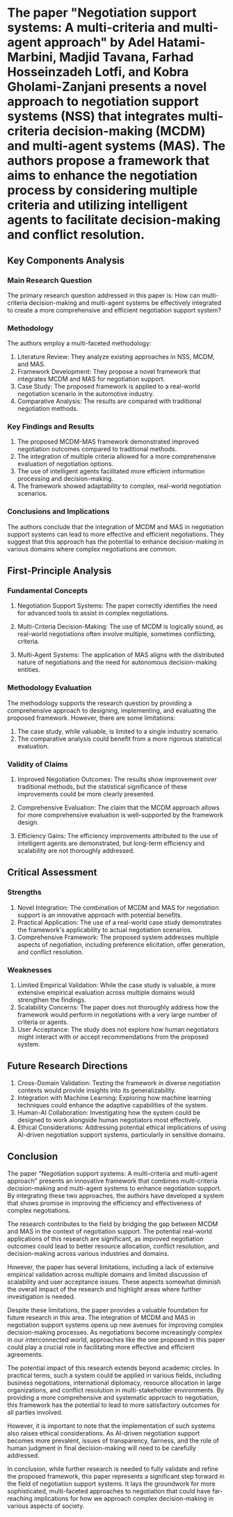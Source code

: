# The paper "Negotiation support systems: A multi-criteria and multi-agent approach" by Adel Hatami-Marbini, Madjid Tavana, Farhad Hosseinzadeh Lotfi, and Kobra Gholami-Zanjani presents a novel approach to negotiation support systems (NSS) that integrates multi-criteria decision-making (MCDM) and multi-agent systems (MAS). The authors propose a framework that aims to enhance the negotiation process by considering multiple criteria and utilizing intelligent agents to facilitate decision-making and conflict resolution.

## Key Components Analysis

### Main Research Question

The primary research question addressed in this paper is: How can multi-criteria decision-making and multi-agent systems be effectively integrated to create a more comprehensive and efficient negotiation support system?

### Methodology

The authors employ a multi-faceted methodology:

1. Literature Review: They analyze existing approaches in NSS, MCDM, and MAS.
2. Framework Development: They propose a novel framework that integrates MCDM and MAS for negotiation support.
3. Case Study: The proposed framework is applied to a real-world negotiation scenario in the automotive industry.
4. Comparative Analysis: The results are compared with traditional negotiation methods.

### Key Findings and Results

1. The proposed MCDM-MAS framework demonstrated improved negotiation outcomes compared to traditional methods.
2. The integration of multiple criteria allowed for a more comprehensive evaluation of negotiation options.
3. The use of intelligent agents facilitated more efficient information processing and decision-making.
4. The framework showed adaptability to complex, real-world negotiation scenarios.

### Conclusions and Implications

The authors conclude that the integration of MCDM and MAS in negotiation support systems can lead to more effective and efficient negotiations. They suggest that this approach has the potential to enhance decision-making in various domains where complex negotiations are common.

## First-Principle Analysis

### Fundamental Concepts

1. Negotiation Support Systems: The paper correctly identifies the need for advanced tools to assist in complex negotiations.

2. Multi-Criteria Decision-Making: The use of MCDM is logically sound, as real-world negotiations often involve multiple, sometimes conflicting, criteria.

3. Multi-Agent Systems: The application of MAS aligns with the distributed nature of negotiations and the need for autonomous decision-making entities.

### Methodology Evaluation

The methodology supports the research question by providing a comprehensive approach to designing, implementing, and evaluating the proposed framework. However, there are some limitations:

1. The case study, while valuable, is limited to a single industry scenario.
2. The comparative analysis could benefit from a more rigorous statistical evaluation.

### Validity of Claims

1. Improved Negotiation Outcomes: The results show improvement over traditional methods, but the statistical significance of these improvements could be more clearly presented.

2. Comprehensive Evaluation: The claim that the MCDM approach allows for more comprehensive evaluation is well-supported by the framework design.

3. Efficiency Gains: The efficiency improvements attributed to the use of intelligent agents are demonstrated, but long-term efficiency and scalability are not thoroughly addressed.

## Critical Assessment

### Strengths

1. Novel Integration: The combination of MCDM and MAS for negotiation support is an innovative approach with potential benefits.
2. Practical Application: The use of a real-world case study demonstrates the framework's applicability to actual negotiation scenarios.
3. Comprehensive Framework: The proposed system addresses multiple aspects of negotiation, including preference elicitation, offer generation, and conflict resolution.

### Weaknesses

1. Limited Empirical Validation: While the case study is valuable, a more extensive empirical evaluation across multiple domains would strengthen the findings.
2. Scalability Concerns: The paper does not thoroughly address how the framework would perform in negotiations with a very large number of criteria or agents.
3. User Acceptance: The study does not explore how human negotiators might interact with or accept recommendations from the proposed system.

## Future Research Directions

1. Cross-Domain Validation: Testing the framework in diverse negotiation contexts would provide insights into its generalizability.
2. Integration with Machine Learning: Exploring how machine learning techniques could enhance the adaptive capabilities of the system.
3. Human-AI Collaboration: Investigating how the system could be designed to work alongside human negotiators most effectively.
4. Ethical Considerations: Addressing potential ethical implications of using AI-driven negotiation support systems, particularly in sensitive domains.

## Conclusion

The paper "Negotiation support systems: A multi-criteria and multi-agent approach" presents an innovative framework that combines multi-criteria decision-making and multi-agent systems to enhance negotiation support. By integrating these two approaches, the authors have developed a system that shows promise in improving the efficiency and effectiveness of complex negotiations.

The research contributes to the field by bridging the gap between MCDM and MAS in the context of negotiation support. The potential real-world applications of this research are significant, as improved negotiation outcomes could lead to better resource allocation, conflict resolution, and decision-making across various industries and domains.

However, the paper has several limitations, including a lack of extensive empirical validation across multiple domains and limited discussion of scalability and user acceptance issues. These aspects somewhat diminish the overall impact of the research and highlight areas where further investigation is needed.

Despite these limitations, the paper provides a valuable foundation for future research in this area. The integration of MCDM and MAS in negotiation support systems opens up new avenues for improving complex decision-making processes. As negotiations become increasingly complex in our interconnected world, approaches like the one proposed in this paper could play a crucial role in facilitating more effective and efficient agreements.

The potential impact of this research extends beyond academic circles. In practical terms, such a system could be applied in various fields, including business negotiations, international diplomacy, resource allocation in large organizations, and conflict resolution in multi-stakeholder environments. By providing a more comprehensive and systematic approach to negotiation, this framework has the potential to lead to more satisfactory outcomes for all parties involved.

However, it is important to note that the implementation of such systems also raises ethical considerations. As AI-driven negotiation support becomes more prevalent, issues of transparency, fairness, and the role of human judgment in final decision-making will need to be carefully addressed.

In conclusion, while further research is needed to fully validate and refine the proposed framework, this paper represents a significant step forward in the field of negotiation support systems. It lays the groundwork for more sophisticated, multi-faceted approaches to negotiation that could have far-reaching implications for how we approach complex decision-making in various aspects of society.